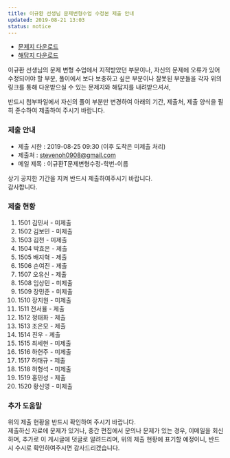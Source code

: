 ```yaml
---
title: 이규환 선생님 문제변형수업 수정본 제출 안내
updated: 2019-08-21 13:03
status: notice
---
```

- <a href="https://github.com/stevenoh0908/stevenoh0908.github.io/blob/master/files/%EB%AC%B8%EC%A0%9C%20%EB%B3%80%ED%98%95%20%EC%88%98%EC%97%85%20%EB%AC%B8%EC%A0%9C%EC%A7%80_1%ED%95%99%EB%85%84%205%EB%B0%98_20190729_%EC%99%84%EC%84%B1%EB%B3%B8.hwp?raw=true" download>문제지 다운로드</a>
- <a href="https://github.com/stevenoh0908/stevenoh0908.github.io/blob/master/files/%EB%AC%B8%EC%A0%9C%20%EB%B3%80%ED%98%95%20%EC%88%98%EC%97%85%20%ED%95%B4%EB%8B%B5%EC%A7%80_1%ED%95%99%EB%85%84%205%EB%B0%98_20190729_%EC%99%84%EC%84%B1%EB%B3%B8.hwp?raw=true" download>해답지 다운로드</a>


이규환 선생님의 문제 변형 수업에서 지적받았던 부분이나, 자신의 문제에 오류가 있어 수정되어야 할 부분,
풀이에서 보다 보충하고 싶은 부분이나 잘못된 부분들을 각자 위의 링크를 통해 다운받으실 수 있는 문제지와 해답지를 내려받으셔서,

반드시 첨부파일에서 자신의 풀이 부분만 변경하여 아래의 기간, 제출처, 제출 양식을 필히 준수하여 제출하여 주시기 바랍니다.


### 제출 안내
- 제출 시한 : 2019-08-25 09:30 (이후 도착은 미제출 처리)
- 제출처 : stevenoh0908@gmail.com
- 메일 제목 : 이규환T문제변형수정-학번-이름

상기 공지한 기간을 지켜 반드시 제출하여주시기 바랍니다.<br>
감사합니다.

### 제출 현황
1. 1501 김민서 - 미제출
2. 1502 김보민 - 미제출
3. 1503 김천 - 미제출
4. 1504 박효은 - 제출
5. 1505 배지혁 - 제출
6. 1506 손여진 - 제출
7. 1507 오유신 - 제출
8. 1508 임상민 - 미제출
9. 1509 장민준 - 미제출
10. 1510 장지원 - 미제출
11. 1511 전서율 - 제출
12. 1512 정태화 - 제출
13. 1513 조은모 - 제출
14. 1514 진우 - 제출
15. 1515 최세현 - 미제출
16. 1516 하헌주 - 미제출
17. 1517 허태규 - 제출
18. 1518 허형석 - 미제출
19. 1519 홍민성 - 제출
20. 1520 황신영 - 미제출

### 추가 도움말
위의 제출 현황을 반드시 확인하여 주시기 바랍니다.<br>
제출하신 자료에 문제가 있거나, 중간 편집에서 문의나 문제가 있는 경우, 이메일을 회신하며, 추가로 이 게시글에 덧글로 알려드리며, 위의 제출 현황에 표기할 예정이니, 반드시 수시로 확인하여주시면 감사드리겠습니다.
